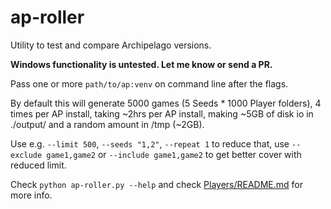 # ap-roller

Utility to test and compare Archipelago versions.

**Windows functionality is untested. Let me know or send a PR.**

Pass one or more `path/to/ap:venv` on command line after the flags.

By default this will generate 5000 games (5 Seeds * 1000 Player folders), 4 times per AP install,
taking ~2hrs per AP install, making ~5GB of disk io in ./output/ and a random amount in /tmp (~2GB).

Use e.g. `--limit 500`, `--seeds "1,2"`, `--repeat 1` to reduce that,
use `--exclude game1,game2` or `--include game1,game2` to get better cover with reduced limit.

Check `python ap-roller.py --help` and check [Players/README.md](Players/README.md) for more info.
